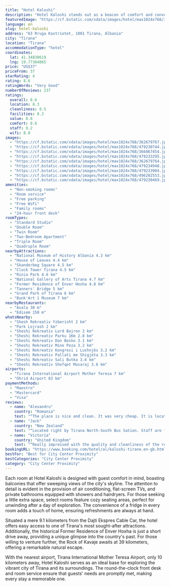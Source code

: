 ```yaml
---
title: "Hotel Kaloshi"
description: "Hotel Kaloshi stands out as a beacon of comfort and convenience in Tirana, located just over 5 kilometers from the iconic Skanderbeg Square."
featuredImage: "https://cf.bstatic.com/xdata/images/hotel/max1024x768/362679767.jpg?k=a939023c62e9c5495ae77626e1df506b3a910a05d736d7a6442b35c2e6c4b89e&o=&hp=1"
language: en
slug: hotel-kaloshi
address: "63 Rruga Kastriotet, 1001 Tirana, Albania"
city: "Tirana"
location: "Tirana"
accommodationType: "hotel"
coordinates:
  lat: 41.34830619
  lng: 19.77304865
price: "US$37"
priceFrom: 37
starRating: 4
rating: 8.6
ratingWords: "Very Good"
numberOfReviews: 237
ratings:
  overall: 8.6
  location: 8.3
  cleanliness: 8.5
  facilities: 8.3
  value: 8.8
  comfort: 8.6
  staff: 9.2
  wifi: 8.8
images:
  - "https://cf.bstatic.com/xdata/images/hotel/max1024x768/362679767.jpg?k=a939023c62e9c5495ae77626e1df506b3a910a05d736d7a6442b35c2e6c4b89e&o=&hp=1"
  - "https://cf.bstatic.com/xdata/images/hotel/max1024x768/479230744.jpg?k=b50bdcc21620398c92c69ca8b1d28840f937acd75858d2bce29a09f38a7445c6&o=&hp=1"
  - "https://cf.bstatic.com/xdata/images/hotel/max1024x768/366867454.jpg?k=515e118b7b66a9ebf2daf6407707c4aaf7705ac926ec198a3ebd87f042e5e70c&o=&hp=1"
  - "https://cf.bstatic.com/xdata/images/hotel/max1024x768/479233295.jpg?k=a507b60f6cd162162647a703878429cd7eade3f8dbaa920fe256ac4bd91a1cb2&o=&hp=1"
  - "https://cf.bstatic.com/xdata/images/hotel/max1024x768/362679764.jpg?k=8fed3e683b3eb551aa01ab462348d5c54b5098e78c624d1776df56f7669b3aca&o=&hp=1"
  - "https://cf.bstatic.com/xdata/images/hotel/max1024x768/479234948.jpg?k=1554e7b4a8b6b555db949d7cb9c769828dd50483a76b19cc6cde4034f819cdf4&o=&hp=1"
  - "https://cf.bstatic.com/xdata/images/hotel/max1024x768/479233904.jpg?k=f7a0ac7ff9e000d442ae0989193123dbcf38185fc9d6aa2dc6a1a0c5db95ed48&o=&hp=1"
  - "https://cf.bstatic.com/xdata/images/hotel/max1024x768/496202553.jpg?k=879978c4eef93cb4f1873503fd38a9f22f5bcbfb0c9def0ecd80ecfa2cc809e8&o=&hp=1"
  - "https://cf.bstatic.com/xdata/images/hotel/max1024x768/479230469.jpg?k=9a97f2a2ca1db4e72af32e7560887f48a14dabd61f71e40f7ae6603b2cd6dcf8&o=&hp=1"
amenities:
  - "Non-smoking rooms"
  - "Room service"
  - "Free parking"
  - "Free WiFi"
  - "Family rooms"
  - "24-hour front desk"
roomTypes:
  - "Standard Studio"
  - "Double Room"
  - "Twin Room"
  - "Two-Bedroom Apartment"
  - "Triple Room"
  - "Quadruple Room"
nearbyAttractions:
  - "National Museum of History Albania 4.3 km"
  - "House of Leaves 4.4 km"
  - "Skanderbeg Square 4.5 km"
  - "Clock Tower Tirana 4.5 km"
  - "Rinia Park 4.6 km"
  - "National Gallery of Arts Tirana 4.7 km"
  - "Former Residence of Enver Hoxha 4.8 km"
  - "Tanners' Bridge 5 km"
  - "Grand Park of Tirana 6 km"
  - "Bunk'Art 1 Museum 7 km"
nearbyRestaurants:
  - "Avala 30 m"
  - "Edisem 150 m"
whatsNearby:
  - "Shesh Rekreativ Yzberisht 2 km"
  - "Park Lojrash 2 km"
  - "Sheshi Rekreativ Lord Bajron 2 km"
  - "Sheshi Rekreativ Parku 1Km 2.8 km"
  - "Sheshi Rekreativ Don Bosko 3.1 km"
  - "Sheshi Rekreativ Mine Peza 3.2 km"
  - "Sheshi Rekreativ Kongresi i Lushnjës 3.2 km"
  - "Sheshi Rekreativ Pallati me Shigjeta 3.3 km"
  - "Sheshi Rekreativ Sali Butka 3.6 km"
  - "Sheshi Rekreativ Shefqet Musaraj 3.6 km"
airports:
  - "Tirana International Airport Mother Teresa 7 km"
  - "Ohrid Airport 83 km"
paymentMethods:
  - "Maestro"
  - "Mastercard"
  - "Visa"
reviews:
  - name: "Alexandru"
    country: "Romania"
    text: "“The place is nice and clean. It was very cheap. It is located just across the street from a supermarket, a bakery, an exchange office, and very close to the bus stop.”"
  - name: "Jack"
    country: "New Zealand"
    text: "“Located right by Tirana North-South Bus Sation. Staff are friendly and easy to talk to. Some decent food options around. Costs less than 1 euro to bus into Skanderbeg Square. 15 euro transfer to the airport. Enjoyed my time here I extended a...”"
  - name: "Victoria"
    country: "United Kingdom"
    text: "“Really impressed with the quality and cleanliness of the room. Good AC and shower, and nice to have a balcony. Great value for the price. The staff at reception were friendly and helpful. We found it an ideal location for driving to the airport...”"
bookingURL: "https://www.booking.com/hotel/al/kaloshi-tirane.en-gb.html?aid=8035640"
bestFor: "Best for City Center Proximity"
bestCategories: "City Center Proximity"
category: "City Center Proximity"
---
```


Each room at Hotel Kaloshi is designed with guest comfort in mind, boasting balconies that offer sweeping views of the city's skyline. The attention to detail is evident in the provision of air conditioning, flat-screen TVs, and private bathrooms equipped with showers and hairdryers. For those seeking a little extra space, select rooms feature cozy seating areas, perfect for unwinding after a day of exploration. The convenience of a fridge in every room adds a touch of home, ensuring refreshments are always at hand.

Situated a mere 9.1 kilometers from the Dajti Ekspres Cable Car, the hotel offers easy access to one of Tirana's most sought-after attractions. Additionally, the historical Former Residence of Enver Hoxha is just a short drive away, providing a unique glimpse into the country's past. For those willing to venture further, the Rock of Kavaje awaits at 39 kilometers, offering a remarkable natural escape.

With the nearest airport, Tirana International Mother Teresa Airport, only 10 kilometers away, Hotel Kaloshi serves as an ideal base for exploring the vibrant city of Tirana and its surroundings. The round-the-clock front desk and room service ensure that guests' needs are promptly met, making every stay a memorable one.